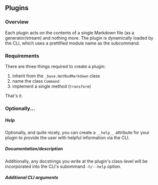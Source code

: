 ## Plugins

### Overview
Each plugin acts on the contents of a single Markdown file (as a generator/stream) and nothing more.
The plugin is dynamically loaded by the CLI, which uses a prettified module name as the subcommand.

### Requirements
There are three things required to create a plugin:
1. inherit from the `_base.HotRodMarkdown` class
1. name the class `Command`
1. implement a single method (`transform`)

That's it.

### Optionally...

##### Help
Optionally, and quite nicely, you can create a `__help__` attribute for your plugin to provide the user with helpful information via the CLI.

##### Documentation/description
Additionally, any docstrings you write at the plugin's class-level will be incorporated into the CLI's subommand `-h/--help` option.


##### Additional CLI arguments
